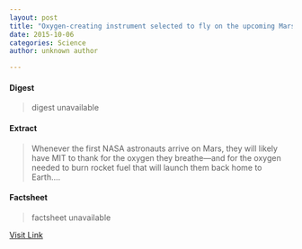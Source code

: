 ```yaml
---
layout: post
title: "Oxygen-creating instrument selected to fly on the upcoming Mars 2020 mission"
date: 2015-10-06
categories: Science
author: unknown author

---
```



#### Digest
>digest unavailable

#### Extract
>Whenever the first NASA astronauts arrive on Mars, they will likely have MIT to thank for the oxygen they breathe—and for the oxygen needed to burn rocket fuel that will launch them back home to Earth....

#### Factsheet
>factsheet unavailable

[Visit Link](http://phys.org/news326099009.html)


